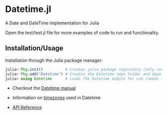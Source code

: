 Datetime.jl
=======

A Date and DateTime implementation for Julia

Open the test/test.jl file for more examples of code to run and functionality.

Installation/Usage
--
Installation through the Julia package manager:
```julia
julia> Pkg.init()          # Creates julia package repository (only runs once for all packages)
julia> Pkg.add("Datetime") # Creates the Datetime repo folder and downloads the Datetime package
julia> using Datetime      # Loads the Datetime module for use (needs to be run with each new Julia instance)
```


* Checkout the [Datetime manual](https://github.com/karbarcca/Datetime.jl/wiki/Datetime-Manual)

* Information on [timezones](https://github.com/karbarcca/Datetime.jl/wiki/Timezone-Information) used in Datetime

* [API Reference](https://github.com/karbarcca/Datetime.jl/wiki/API-Reference)
